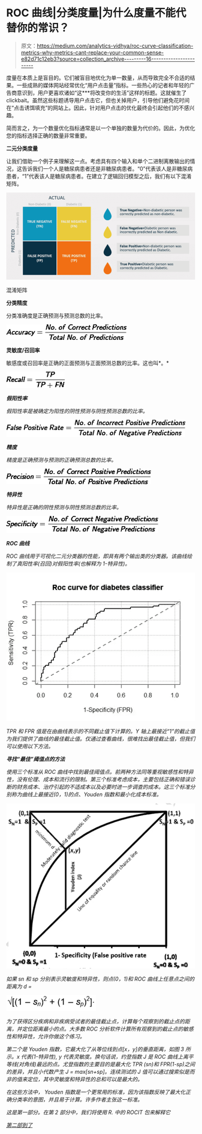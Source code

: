 # ROC 曲线|分类度量|为什么度量不能代替你的常识？

> 原文：<https://medium.com/analytics-vidhya/roc-curve-classification-metrics-why-metrics-cant-replace-your-common-sense-e82d71c12eb3?source=collection_archive---------16----------------------->

度量在本质上是盲目的。它们被盲目地优化为单一数量，从而导致完全不合适的结果。一些成熟的媒体网站经常优化“用户点击量”指标。一些热心的记者和年轻的广告商意识到，用户更喜欢诸如“这***将改变你的生活”这样的标题。这就催生了 clickbait。虽然这些标题诱导用户点击它，但也关掉用户，引导他们避免花时间在“点击诱饵填充”的网站上。因此，针对用户点击的优化最终会引起他们的不感兴趣。

简而言之，为一个数量优化指标通常是以一个单独的数量为代价的。因此，为优化您的指标选择正确的数量非常重要。

**二元分类度量**

让我们借助一个例子来理解这一点。考虑具有四个输入和单个二进制离散输出的情况，这告诉我们一个人是糖尿病患者还是非糖尿病患者。“0”代表该人是非糖尿病患者，“1”代表该人是糖尿病患者。在建立了逻辑回归模型之后，我们有以下混淆矩阵。

![](img/3689422bb293d316c968742607af9226.png)

混淆矩阵

**分类精度**

分类准确度是正确预测与预测总数的比率。

![](img/37c194c3e1a5baa5e4e0a3756961de97.png)

**灵敏度/召回率**

敏感度或召回率是正确的正面预测与正面预测总数的比率。这也叫*。*

*![](img/2b375a56e2205ccf4257ec42083f5194.png)*

***假阳性率***

*假阳性率是被确定为阳性的阴性预测与阴性预测总数的比率。*

*![](img/76e48edf340368ef1cbacd1912cd928b.png)*

***精度***

*精度是正确预测与预测的正确预测总数的比率。*

*![](img/baa1160a3210d130aca3b6f447615b94.png)*

***特异性***

*特异性是正确的阴性预测与阴性预测总数的比率。*

*![](img/d83f563b278aaaab8bdd20cc0a8f86d2.png)*

***ROC 曲线***

*ROC 曲线用于可视化二元分类器的性能，即具有两个输出类的分类器。该曲线绘制了真阳性率(召回)对假阳性率(也解释为 1-特异性)。*

*![](img/a38f5c0064de77ee86d3f676e956e9ca.png)*

*TPR 和 FPR 值是在由曲线表示的不同截止值下计算的。Y 轴上最接近“1”的截止值为我们提供了曲线的最佳截止值。仅通过查看曲线，很难找出最佳截止值，但我们可以使用以下方法。*

***寻找“最佳”阈值点的方法***

*使用三个标准从 ROC 曲线中找到最佳阈值点。前两种方法同等重视敏感性和特异性，没有伦理、成本和流行的限制。第三个标准考虑成本，主要包括正确和错误诊断的财务成本、治疗引起的不适成本以及必要时进一步调查的成本。这三个标准分别称为曲线上最接近(0，1)的点、Youden 指数和最小化成本标准。*

*![](img/3ee2739d74c8c237055bbf63900b97f2.png)*

*如果 sn 和 sp 分别表示灵敏度和特异性，则点(0，1)和 ROC 曲线上任意点之间的距离为 d =*

*![](img/916f1a08fb7144d636746e23c8da42e8.png)*

*为了获得区分疾病和非疾病受试者的最佳截止点，计算每个观察到的截止点的距离，并定位距离最小的点。大多数 ROC 分析软件计算所有观察到的截止点的敏感性和特异性，允许你做这个练习。*

*第二个是 Youden 指数，它最大化了从等位线到点[x，y]的垂直距离，如图 3 所示。x 代表(1-特异性), y 代表灵敏度。换句话说，约登指数 J 是 ROC 曲线上离平等线(对角线)最远的点。尤登指数的主要目的是最大化 TPR (sn)和 FPR(1-sp)之间的差异，并且小代数产生 J = max[sn+sp]。连续测试的 J 值可以通过搜索似是而非的值来定位，其中灵敏度和特异性的总和可以是最大的。*

*在这些方法中， *Youden 指数*是一个更常用的标准，因为该指数反映了最大化正确分类率的意图，并且易于计算。许多作者主张这一标准。*

**这是第一部分。在第 2 部分中，我们将使用 R.* 中的 ROCIT 包来解释它*

*[第二部到了](/analytics-vidhya/automatically-find-optimal-threshold-point-in-roc-curve-using-rocit-package-in-r-8955c36c855e)*